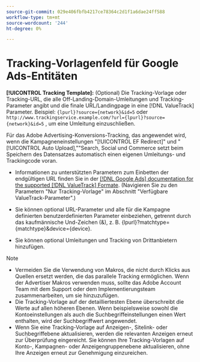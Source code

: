 ```yaml
---
source-git-commit: 029e406fbfb4217ce78364c2d1f1a6dae24ff588
workflow-type: tm+mt
source-wordcount: '244'
ht-degree: 0%

---
```

# Tracking-Vorlagenfeld für Google Ads-Entitäten

<!-- Search CRUD and bulk edit of Google entity settings -->

**[!UICONTROL Tracking Template]:** (Optional) Die Tracking-Vorlage oder Tracking-URL, die alle Off-Landing-Domain-Umleitungen und Tracking-Parameter angibt und die finale URL/Landingpage in eine [!DNL ValueTrack] Parameter. Beispiel: `{lpurl}?source={network}&id=5` oder `http://www.trackingservice.example.com/?url={lpurl}?source={network}&id=5` , um eine Umleitung einzuschließen.

Für das Adobe Advertising-Konversions-Tracking, das angewendet wird, wenn die Kampagneneinstellungen &quot;[!UICONTROL EF Redirect]&quot; und &quot;[!UICONTROL Auto Upload],&quot;&quot;Search, Social und Commerce setzt beim Speichern des Datensatzes automatisch einen eigenen Umleitungs- und Trackingcode voran.

* Informationen zu unterstützten Parametern zum Einbetten der endgültigen URL finden Sie in der [[!DNL Google Ads] documentation for the supported [!DNL ValueTrack] Formate](https://support.google.com/google-ads/answer/6305348). (Navigieren Sie zu den Parametern &quot;Nur Tracking-Vorlage&quot; im Abschnitt &quot;Verfügbare ValueTrack-Parameter&quot;.)

* Sie können optional URL-Parameter und alle für die Kampagne definierten benutzerdefinierten Parameter einbeziehen, getrennt durch das kaufmännische Und-Zeichen (&amp;), z. B. {lpurl}?matchtype={matchtype}&amp;device={device}.

* Sie können optional Umleitungen und Tracking von Drittanbietern hinzufügen.

>[!NOTE]
>
>* Vermeiden Sie die Verwendung von Makros, die nicht durch Klicks aus Quellen ersetzt werden, die das parallele Tracking ermöglichen. Wenn der Advertiser Makros verwenden muss, sollte das Adobe Account Team mit dem Support oder dem Implementierungsteam zusammenarbeiten, um sie hinzuzufügen.
>* Die Tracking-Vorlage auf der detailliertesten Ebene überschreibt die Werte auf allen höheren Ebenen. Wenn beispielsweise sowohl die Kontoeinstellungen als auch die Suchbegriffeinstellungen einen Wert enthalten, wird der Suchbegriffwert angewendet.
>* Wenn Sie eine Tracking-Vorlage auf Anzeigen-, Sitelink- oder Suchbegriffebene aktualisieren, werden die relevanten Anzeigen erneut zur Überprüfung eingereicht. Sie können Ihre Tracking-Vorlagen auf Konto-, Kampagnen- oder Anzeigengruppenebene aktualisieren, ohne Ihre Anzeigen erneut zur Genehmigung einzureichen.

